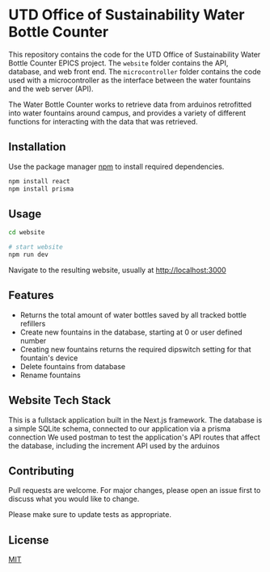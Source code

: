 # UTD Office of Sustainability Water Bottle Counter

This repository contains the code for the UTD Office of Sustainability Water Bottle Counter EPICS project. The `website` folder contains the API, database, and web front end. The `microcontroller` folder contains the code used with a microcontroller as the interface between the water fountains and the web server (API).

The Water Bottle Counter works to retrieve data from arduinos retrofitted into water fountains around campus, and provides a variety of different functions for interacting with the data that was retrieved.

## Installation

Use the package manager [npm](https://www.npmjs.com/) to install required dependencies.

```bash
npm install react
npm install prisma
```

## Usage

```bash
cd website

# start website
npm run dev
```

Navigate to the resulting website, usually at [http://localhost:3000](http://localhost:3000)

## Features
- Returns the total amount of water bottles saved by all tracked bottle refillers 
- Create new fountains in the database, starting at 0 or user defined number
- Creating new fountains returns the required dipswitch setting for that fountain's device
- Delete fountains from database
- Rename fountains

## Website Tech Stack
This is a fullstack application built in the Next.js framework.
The database is a simple SQLite schema, connected to our application via a prisma connection
We used postman to test the application's API routes that affect the database, including the increment API used by the arduinos

## Contributing

Pull requests are welcome. For major changes, please open an issue first
to discuss what you would like to change.

Please make sure to update tests as appropriate.

## License

[MIT](https://choosealicense.com/licenses/mit/)
